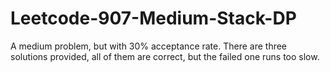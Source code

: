 # Leetcode-907-Medium-Stack-DP
A medium problem, but with 30% acceptance rate. There are three solutions provided, all of them are correct, but the failed one runs too slow. 
